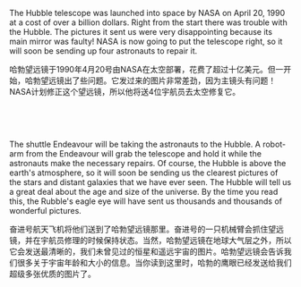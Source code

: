 The Hubble telescope was launched into space by NASA on April 20, 1990 at a cost of over a billion dollars. Right from the start there was trouble with the Hubble. The pictures it sent us were very disappointing because its main mirror was faulty! NASA is now going to put the telescope right, so it will soon be sending up four astronauts to repair it.

哈勃望远镜于1990年4月20号由NASA在太空部署，花费了超过十亿美元。但一开始，哈勃望远镜出了些问题。它发过来的图片非常差劲，因为主镜头有问题！NASA计划修正这个望远镜，所以他将送4位宇航员去太空修复它。

    

    

The shuttle Endeavour will be taking the astronauts to the Hubble. A robot-arm from the Endeavour will grab the telescope and hold it while the astronauts make the necessary repairs. Of course, the Hubble is above the earth's atmosphere, so it will soon be sending us the clearest pictures of the stars and distant galaxies that we have ever seen. The Hubble will tell us a great deal about the age and size of the universe. By the time you read this, the Rubble's eagle eye will have sent us thousands and thousands of wonderful pictures.

奋进号航天飞机将他们送到了哈勃望远镜那里。奋进号的一只机械臂会抓住望远镜，并在宇航员修理的时候保持状态。当然，哈勃望远镜在地球大气层之外，所以它会发送最清晰的，我们未曾见过的恒星和遥远宇宙的图片。哈勃望远镜会告诉我们很多关于宇宙年龄和大小的信息。当你读到这里时，哈勃的鹰眼已经发送给我们超级多张优质的图片了。
